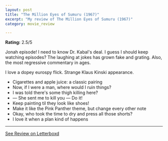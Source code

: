 ```yaml
---
layout: post
title: "The Million Eyes of Sumuru (1967)"
excerpt: "My review of The Million Eyes of Sumuru (1967)"
category: movie_review

---
```


**Rating:** 2.5/5

Jonah episode! I need to know Dr. Kabal's deal. I guess I should keep watching episodes? The laughing at jokes has grown fake and grating. Also, the most regressive commentary in ages.

I love a dopey eurospy flick. Strange Klaus Kinski appearance.

* Cigarettes and apple juice: a classic pairing
* Now, if I were a man, where would I ruin things?
* I was told there's some thigh killing here?
* — She sent me to kill you — Do it!
* Keep painting til they look like shoes!
* Make it like the Pink Panther theme, but change every other note
* Okay, who took the time to dry and press all those shorts?
* I love it when a plan kind of happens

<hr>

[See Review on Letterboxd](https://boxd.it/6GWLPR)
